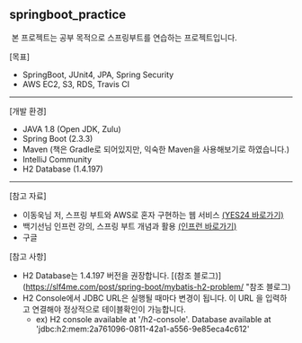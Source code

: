 ## springboot_practice

&nbsp;본 프로젝트는 공부 목적으로 스프링부트를 연습하는 프로젝트입니다.

[목표]
+ SpringBoot, JUnit4, JPA, Spring Security
+ AWS EC2, S3, RDS, Travis CI 

***

[개발 환경]
+ JAVA 1.8 (Open JDK, Zulu)
+ Spring Boot (2.3.3)
+ Maven (책은 Gradle로 되어있지만, 익숙한 Maven을 사용해보기로 하였습니다.)
+ IntelliJ Community
+ H2 Database (1.4.197)

***

[참고 자료]
+ 이동욱님 저, 스프링 부트와 AWS로 혼자 구현하는 웹 서비스 [(YES24 바로가기)](http://www.yes24.com/Product/Goods/83849117 "YES24 바로가기")
+ 백기선님 인프런 강의, 스프링 부트 개념과 활용 [(인프런 바로가기)](https://www.inflearn.com/course/%EC%8A%A4%ED%94%84%EB%A7%81%EB%B6%80%ED%8A%B8 "인프런 바로가기")
+ 구글


[참고 사항]
+ H2 Database는 1.4.197 버전을 권장합니다. [(참조 블로그)](https://slf4me.com/post/spring-boot/mybatis-h2-problem/ "참조 블로그)
+ H2 Console에서 JDBC URL은 실행될 때마다 변경이 됩니다. 이 URL 을 입력하고 연결해야 정상적으로 테이블확인이 가능합니다.
  + ex) H2 console available at '/h2-console'. Database available at 'jdbc:h2:mem:2a761096-0811-42a1-a556-9e85eca4c612'
